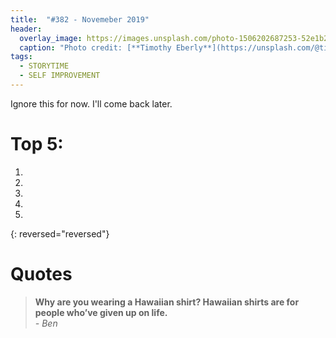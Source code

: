 ```yaml
---
title:  "#382 - Novemeber 2019"
header:
  overlay_image: https://images.unsplash.com/photo-1506202687253-52e1b29d3527?ixlib=rb-1.2.1&ixid=eyJhcHBfaWQiOjEyMDd9&auto=format&fit=crop&w=1350&q=80
  caption: "Photo credit: [**Timothy Eberly**](https://unsplash.com/@timothyeberly/portfolio)"
tags:
  - STORYTIME
  - SELF IMPROVEMENT
---
```


Ignore this for now. I'll come back later.

# Top 5:   
1. 
2. 
3. 
4. 
5. 
{: reversed="reversed"}

# Quotes  
> **Why are you wearing a Hawaiian shirt? Hawaiian shirts are for people who’ve given up on life.**  
> *- Ben*
